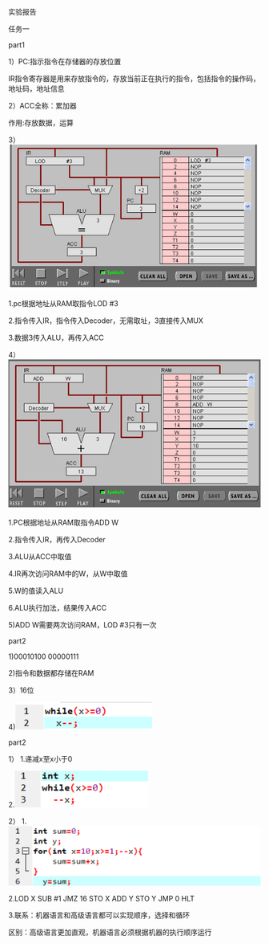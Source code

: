 实验报告

任务一

part1

1）PC:指示指令在存储器的存放位置

IR指令寄存器是用来存放指令的，存放当前正在执行的指令，包括指令的操作码，地址码，地址信息 

2）ACC全称：累加器

作用:存放数据，运算

3）![1](images/lab01.png)

1.pc根据地址从RAM取指令LOD #3 

2.指令传入IR，指令传入Decoder，无需取址，3直接传入MUX 

3.数据3传入ALU，再传入ACC

4）
![1](images/lab02.png)

1.PC根据地址从RAM取指令ADD W 

2.指令传入IR，再传入Decoder 

3.ALU从ACC中取值 

4.IR再次访问RAM中的W，从W中取值 

5.W的值读入ALU 

6.ALU执行加法，结果传入ACC

5)ADD W需要两次访问RAM，LOD #3只有一次 

part2

1)00010100 00000111 

2)指令和数据都存储在RAM

3）16位

4)![1](images/lab03.png)

part2

1）
1.递减x至x小于0

2.![1](images/lab04.png)

2）
1.![1](images/lab05.png)

2.LOD X
SUB #1
JMZ 16
STO X
ADD Y
STO Y
JMP 0
HLT 

3.联系：机器语言和高级语言都可以实现顺序，选择和循环

区别：高级语言更加直观，机器语言必须根据机器的执行顺序运行
